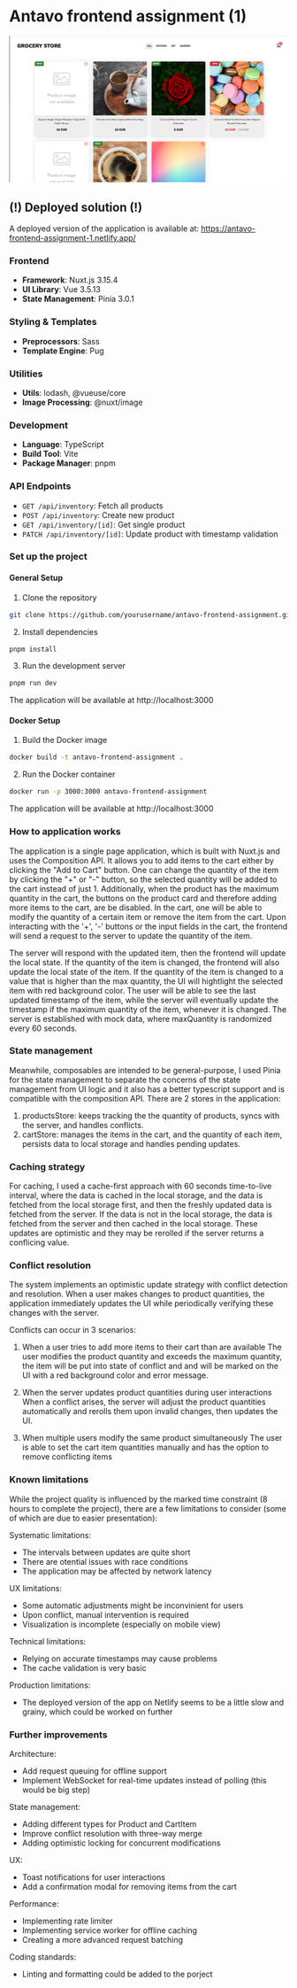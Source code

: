 # Antavo frontend assignment (1)

![Project Screenshot](public/website.png)

## (!) Deployed solution (!)

A deployed version of the application is available at: https://antavo-frontend-assignment-1.netlify.app/

### Frontend
- **Framework**: Nuxt.js 3.15.4
- **UI Library**: Vue 3.5.13
- **State Management**: Pinia 3.0.1

### Styling & Templates
- **Preprocessors**: Sass
- **Template Engine**: Pug

### Utilities
- **Utils**: lodash, @vueuse/core
- **Image Processing**: @nuxt/image

### Development
- **Language**: TypeScript
- **Build Tool**: Vite
- **Package Manager**: pnpm

### API Endpoints

- `GET /api/inventory`: Fetch all products
- `POST /api/inventory`: Create new product
- `GET /api/inventory/[id]`: Get single product
- `PATCH /api/inventory/[id]`: Update product with timestamp validation

### Set up the project

#### General Setup

1. Clone the repository
```bash
git clone https://github.com/yourusername/antavo-frontend-assignment.git
```

2. Install dependencies
```bash
pnpm install
```

3. Run the development server
```bash
pnpm run dev
```
The application will be available at http://localhost:3000

#### Docker Setup

1. Build the Docker image
```bash
docker build -t antavo-frontend-assignment .
```

2. Run the Docker container
```bash
docker run -p 3000:3000 antavo-frontend-assignment  
```
The application will be available at http://localhost:3000

### How to application works

The application is a single page application, which is built with Nuxt.js and uses the Composition API. It allows you to add items to the cart either by clicking the "Add to Cart" button. One can change the quantity of the item by clicking the "+" or "-" button, so the selected quantity will be added to the cart instead of just 1. Additionally, when the product has the maximum quantity in the cart, the buttons on the product card and therefore adding more items to the cart, are be disabled. In the cart, one will be able to modify the quantity of a certain item or remove the item from the cart. Upon interacting with the '+', '-' buttons or the input fields in the cart, the frontend will send a request to the server to update the quantity of the item.

The server will respond with the updated item, then the frontend will update the local state. If the quantity of the item is changed, the frontend will also update the local state of the item. If the quantity of the item is changed to a value that is higher than the max quantity, the UI will hightlight the selected item with red background color. The user will be able to see the last updated timestamp of the item, while the server will eventually update the timestamp if the maximum quantity of the item, whenever it is changed. The server is established with mock data, where maxQuantity is randomized every 60 seconds.

### State management

Meanwhile, composables are intended to be general-purpose, I used Pinia for the state management to separate the concerns of the state management from UI logic and it also has a better typescript support and is compatible with the composition API. There are 2 stores in the application:

1. productsStore: keeps tracking the the quantity of products, syncs with the server, and handles conflicts.
2. cartStore: manages the items in the cart, and the quantity of each item, persists data to local storage and handles pending updates.

### Caching strategy

For caching, I used a cache-first approach with 60 seconds time-to-live interval, where the data is cached in the local storage, and the data is fetched from the local storage first, and then the freshly updated data is fetched from the server. If the data is not in the local storage, the data is fetched from the server and then cached in the local storage. These updates are optimistic and they may be rerolled if the server returns a conflicing value.

### Conflict resolution

The system implements an optimistic update strategy with conflict detection and resolution. When a user makes changes to product quantities, the application immediately updates the UI while periodically verifying these changes with the server.

Conflicts can occur in 3 scenarios:

1. When a user tries to add more items to their cart than are available
The user modifies the product quantity and exceeds the maximum quantity, the item will be put into state of conflict and and will be marked on the UI with a red background color and error message.

2. When the server updates product quantities during user interactions 
When a conflict arises, the server will adjust the product quantities automatically and rerolls them upon invalid changes, then updates the UI.

3. When multiple users modify the same product simultaneously
The user is able to set the cart item quantities manually and has the option to remove conflicting items

### Known limitations

While the project quality is influenced by the marked time constraint (8 hours to complete the project), there are a few limitations to consider (some of which are due to easier presentation):

Systematic limitations:
- The intervals between updates are quite short
- There are otential issues with race conditions
- The application may be affected by network latency

UX limitations:
- Some automatic adjustments might be inconvinient for users
- Upon conflict, manual intervention is required
- Visualization is incomplete (especially on mobile view)

Technical limitations:
- Relying on accurate timestamps may cause problems
- The cache validation is very basic

Production limitations:
- The deployed version of the app on Netlify seems to be a little slow and grainy, which could be worked on further

### Further improvements

Architecture:
- Add request queuing for offline support
- Implement WebSocket for real-time updates instead of polling (this would be big step)

State management:
- Adding different types for Product and CartItem
- Improve conflict resolution with three-way merge
- Adding optimistic locking for concurrent modifications

UX:
- Toast notifications for user interactions
- Add a confirmation modal for removing items from the cart

Performance:
- Implementing rate limiter
- Implementing service worker for offline caching
- Creating a more advanced request batching

Coding standards:
- Linting and formatting could be added to the porject